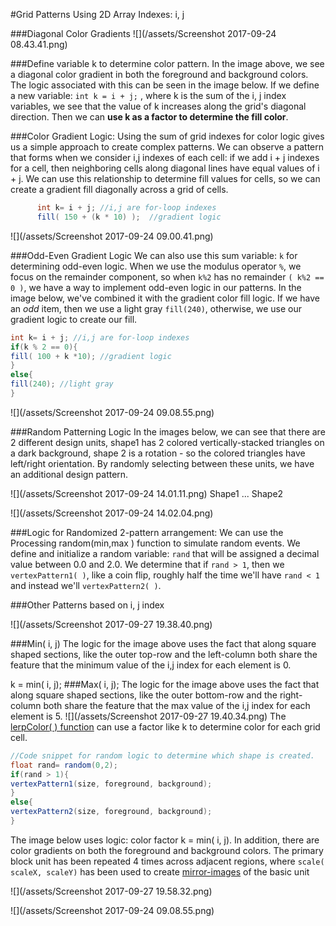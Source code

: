 #Grid Patterns Using 2D Array Indexes: i, j

###Diagonal Color Gradients
![](/assets/Screenshot 2017-09-24 08.43.41.png) 

###Define variable k to determine color pattern.
In the image above, we see a diagonal color gradient in both the foreground and background colors. The logic associated with this can be seen in the image below.  If we define a new variable: `int k = i + j;` , where k is the sum of the i, j index variables, we see that the value of k increases along the grid's diagonal direction.  Then we can **use k as a factor to determine the fill color**. 

###Color Gradient Logic:
Using the sum of grid indexes for color logic gives us a simple approach to create complex patterns.  We can observe a pattern that forms when we consider i,j indexes of each cell:  if we add i + j indexes for a cell, then neighboring cells along diagonal lines have equal values of i + j.  We can use this relationship to determine fill values for cells, so we can create a gradient fill diagonally across a grid of cells.  
    

```java
      int k= i + j; //i,j are for-loop indexes
      fill( 150 + (k * 10) );  //gradient logic
```

![](/assets/Screenshot 2017-09-24 09.00.41.png)


###Odd-Even Gradient Logic
We can also use this sum variable: `k` for determining odd-even logic. When we use the modulus operator `%`, we focus on the remainder component, so when `k%2` has no remainder `( k%2 == 0 )`, we have a way to implement odd-even logic in our patterns. In the image below, we've combined it with the gradient color fill logic. If we have an _odd_ item, then we use a light gray `fill(240)`, otherwise, we use our gradient logic to create our fill.

```java
int k= i + j; //i,j are for-loop indexes
if(k % 2 == 0){
fill( 100 + k *10); //gradient logic
}
else{
fill(240); //light gray
}
```

![](/assets/Screenshot 2017-09-24 09.08.55.png)

###Random Patterning Logic
In the images below, we can see that there are 2 different design units, shape1 has 2 colored vertically-stacked triangles on a dark background, shape 2 is a rotation - so the colored triangles have left/right orientation.
By randomly selecting between these units, we have an additional design pattern.

![](/assets/Screenshot 2017-09-24 14.01.11.png)
Shape1 ... Shape2

![](/assets/Screenshot 2017-09-24 14.02.04.png)

###Logic for Randomized 2-pattern arrangement:
We can use the Processing random(min,max ) function to simulate random events. We define and initialize a random variable: `rand` that will be assigned a decimal value between 0.0 and 2.0. We determine that if `rand > 1`, then we `vertexPattern1( )`, like a coin flip, roughly half the time we'll have `rand < 1` and instead we'll `vertexPattern2( )`.  

###Other Patterns based on i, j index

![](/assets/Screenshot 2017-09-27 19.38.40.png)

###Min( i, j)
The logic for the image above uses the fact that along square shaped sections, like the outer top-row and the left-column both share the feature that the minimum value of the i,j index for each element is 0.

k = min( i, j);
###Max( i, j);
The logic for the image above uses the fact that along square shaped sections, like the outer bottom-row and the right-column both share the feature that the max value of the i,j index for each element is 5.
![](/assets/Screenshot 2017-09-27 19.40.34.png)
The [lerpColor( ) function](https://kdoore.gitbooks.io/cs1335/content/lerpcolor-and-map.html) can use a factor like k to determine color for each grid cell.

```java
//Code snippet for random logic to determine which shape is created.
float rand= random(0,2);
if(rand > 1){
vertexPattern1(size, foreground, background);
}
else{
vertexPattern2(size, foreground, background);
}

```

The image below uses logic: color factor k = min( i, j). In addition, there are color gradients on both the foreground and background colors. The primary block unit has been repeated 4 times across adjacent regions, where `scale( scaleX, scaleY)` has been used to create [mirror-images](https://kdoore.gitbooks.io/cs1335/content/transforms-for-position-rotation-scale-of-shapematrix-elements.html) of the basic unit 

![](/assets/Screenshot 2017-09-27 19.58.32.png)


![](/assets/Screenshot 2017-09-24 09.08.55.png)

